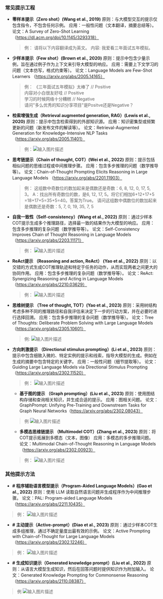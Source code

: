 ### 常见提示工程
- **零样本提示（Zero shot）(Wang et al., 2019)**
  原则：与大模型交互的提示仅包含指令，不包含任何示例。
  应用：一般性问题（文本翻译，摘要总结等）。
  论文：A Survey of Zero-Shot Learning （https://dl.acm.org/doi/10.1145/3293318）
  >例：
  >请将以下内容翻译成为英文。
  >内容: 我爱看三年面试五年模拟。
  
- **少样本提示（Few shot）(Brown et al., 2020)**
  原则：提示中包含少量示例，旨在通过例子作为上下文来引导大模型的响应。
  应用：需要上下文学习的问题（文本仿写，格式约束等）。
  论文：Language Models are Few-Shot Learners （https://arxiv.org/abs/2005.14165）
  >例：
  >《三年面试五年模拟》太棒了 // Positive	 
  >内容对小白很友好哇 // Positive	
  >学习的时候网络十分糟糕 // Negative   
  >请问"多么优秀的知识分享项目"是Positve还是Negative？
  
- **检索增强生成（Retrieval augmented generation, RAG）(Lewis et al., 2020)**
  原则：提示中包含检索得到的外部知识源。
  应用：知识密集型或频繁更新的问题（新发布文件的解读等）。
  论文：Retrieval-Augmented Generation for Knowledge-Intensive NLP Tasks （https://arxiv.org/abs/2005.11401）
  >例：![输入图片描述](%E5%B8%B8%E8%A7%81%E6%8F%90%E7%A4%BA%E5%B7%A5%E7%A8%8B_md_files/9b553d90-0ac3-11ef-aecd-cfba07bd630c.jpeg?v=1&type=image)

- **思考链提示（Chain of thought, COT）(Wei et al., 2022)**
  原则：提示包括相似问题的思维过程或中间推理步骤。
  应用：包含多步推理的问题（数学推导等）。
  论文：Chain-of-Thought Prompting Elicits Reasoning in Large Language Models
  （https://arxiv.org/abs/2201.11903）
  >例：
  >这组数中奇数位的数加起来是偶数还是奇数：6, 8, 12, 0, 17, 5, 3。
  >A：找出所有奇数位的数，是6, 12, 17, 5。将它们相加6+12+17+5
  >=18+17+5=35+5=40。答案为True。
  >请问这组数中偶数位的数加起来是偶数还是奇数：5, 7, 0, 19, 35, 7, 5

- **自我一致性（Self-consistency）(Wang et al., 2022)**
  原则：通过少样本COT提示生成多个推理路径，选择最一致的结果作为大模型的响应。
  应用：包含多步推理的复杂问题（数学推导等）。
  论文：Self-Consistency Improves Chain of Thought Reasoning in Language Models
  （https://arxiv.org/abs/2203.11171）
  >例：
  >![输入图片描述](%E5%B8%B8%E8%A7%81%E6%8F%90%E7%A4%BA%E5%B7%A5%E7%A8%8B_md_files/97d3feb0-0ac6-11ef-aecd-cfba07bd630c.jpeg?v=1&type=image)

- **ReAct提示 （Reasoning and action, ReAct） (Yao et al., 2022)**
  原则：以交错的方式生成COT推理轨迹和特定于任务的动作，从而实现两者之间更大的协同作用。
  应用：包含多步推理的复杂问题（数学推导等）。
  论文：ReAct: Synergizing Reasoning and Acting in Language Models （https://arxiv.org/abs/2210.03629）
  >例：
  >![输入图片描述](%E5%B8%B8%E8%A7%81%E6%8F%90%E7%A4%BA%E5%B7%A5%E7%A8%8B_md_files/f926e460-0ac7-11ef-aecd-cfba07bd630c.jpeg?v=1&type=image)

- **思维树提示 （Tree of thought, TOT）(Yao et al., 2023)**
  原则：采用树结构考虑多种不同的推理路径和自我评估来决定下一步的行动方案，并在必要时进行选择回溯。
  应用：包含多步推理的复杂问题（数学推导等）。
  论文：Tree of Thoughts: Deliberate Problem Solving with Large Language Models （https://arxiv.org/abs/2305.10601）
  > 例:
  >![输入图片描述](%E5%B8%B8%E8%A7%81%E6%8F%90%E7%A4%BA%E5%B7%A5%E7%A8%8B_md_files/7b1c6490-0ac8-11ef-aecd-cfba07bd630c.jpeg?v=1&type=image)

- **方向刺激提示 （Directional stimulus prompting）(Li et al., 2023)**
  原则：提示中包含细致入微的、特定实例的提示和线索，指导大模型的生成。例如在生成的摘要中包含特定的关键字。
  应用：一般性问题（细节提取等）。
  论文：Guiding Large Language Models via Directional Stimulus Prompting （https://arxiv.org/abs/2302.11520）
  >例：
  >![输入图片描述](%E5%B8%B8%E8%A7%81%E6%8F%90%E7%A4%BA%E5%B7%A5%E7%A8%8B_md_files/22e836d0-0aca-11ef-aecd-cfba07bd630c.jpeg?v=1&type=image)
 
  - **基于图的提示 （Graph prompting）(Liu et al., 2023)**
  原则：使用图结构存储和查询相关知识，并生成合适的提示。
  应用：图相关问题。
  论文： GraphPrompt: Unifying Pre-Training and Downstream Tasks for Graph Neural Networks（https://arxiv.org/abs/2302.08043）
  >例
  >![输入图片描述](%E5%B8%B8%E8%A7%81%E6%8F%90%E7%A4%BA%E5%B7%A5%E7%A8%8B_md_files/84efbbf0-0aca-11ef-aecd-cfba07bd630c.jpeg?v=1&type=image)

  - **多模态思维链提示 （Multimodel COT）(Zhang et al., 2023)**
  原则：将COT提示拓展到多模态（文本，图像）
  应用：多模态的多步推理问题。
  论文：Multimodal Chain-of-Thought Reasoning in Language Models （https://arxiv.org/abs/2302.00923）
  >例：
  >![输入图片描述](%E5%B8%B8%E8%A7%81%E6%8F%90%E7%A4%BA%E5%B7%A5%E7%A8%8B_md_files/fd1ae140-0acf-11ef-aecd-cfba07bd630c.jpeg?v=1&type=image)

### 其他提示方法
  - **# 程序辅助语言模型提示（Program-Aided Language Models）(Gao et al., 2022)**
  原则：使用 LLM 读取自然语言问题并生成程序作为中间推理步骤。
  论文：PAL: Program-aided Language Models（https://arxiv.org/abs/2211.10435）
  >例：
  >![输入图片描述](%E5%B8%B8%E8%A7%81%E6%8F%90%E7%A4%BA%E5%B7%A5%E7%A8%8B_md_files/10a0ba30-0ad7-11ef-aecd-cfba07bd630c.jpeg?v=1&type=image)
  
  - **# 主动提示（Active-prompt）(Diao et al., 2023)**
  原则：通过少样本COT生成多组推理，通过不确定量度出最有效的示例。
  论文：Active Prompting with Chain-of-Thought for Large Language Models（https://arxiv.org/abs/2302.12246）
  >例：
  >![输入图片描述](%E5%B8%B8%E8%A7%81%E6%8F%90%E7%A4%BA%E5%B7%A5%E7%A8%8B_md_files/26301100-0ad9-11ef-aecd-cfba07bd630c.jpeg?v=1&type=image)

  
  - **# 生成知识提示（Generated knowledge prompt）(Liu et al., 2022)**
  原则：从语言大模型生成知识，然后在回答问题时提供知识作为附加输入。
  论文：Generated Knowledge Prompting for Commonsense Reasoning（https://arxiv.org/abs/2110.08387）
  >例
  >![输入图片描述](%E5%B8%B8%E8%A7%81%E6%8F%90%E7%A4%BA%E5%B7%A5%E7%A8%8B_md_files/31e4dd20-0adc-11ef-aecd-cfba07bd630c.jpeg?v=1&type=image)
